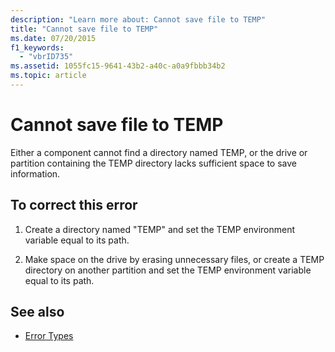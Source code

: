 ```yaml
---
description: "Learn more about: Cannot save file to TEMP"
title: "Cannot save file to TEMP"
ms.date: 07/20/2015
f1_keywords: 
  - "vbrID735"
ms.assetid: 1055fc15-9641-43b2-a40c-a0a9fbbb34b2
ms.topic: article
---
```

# Cannot save file to TEMP

Either a component cannot find a directory named TEMP, or the drive or partition containing the TEMP directory lacks sufficient space to save information.  
  
## To correct this error  
  
1. Create a directory named "TEMP" and set the TEMP environment variable equal to its path.  
  
2. Make space on the drive by erasing unnecessary files, or create a TEMP directory on another partition and set the TEMP environment variable equal to its path.  
  
## See also

- [Error Types](../programming-guide/language-features/error-types.md)
